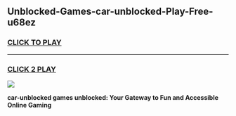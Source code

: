
## Unblocked-Games-car-unblocked-Play-Free-u68ez
<h3>
<a href="https://premium76.site?title=car-unblocked&ref=23A">CLICK TO PLAY</a></h3>
<hr>

<h3>
<a href="https://premium76.site?title=car-unblocked&ref=23A">CLICK 2 PLAY</a>
  
</h3>

<a href="https://premium76.site?title=car-unblocked&ref=23A"><img src="https://clearcache.store/games.png"></a>


**car-unblocked games unblocked: Your Gateway to Fun and Accessible Online Gaming**
